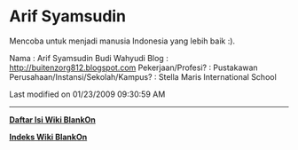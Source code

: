 # Arif Syamsudin

Mencoba untuk menjadi manusia Indonesia yang lebih baik :).

Nama : Arif Syamsudin Budi Wahyudi
Blog : ​http://buitenzorg812.blogspot.com
Pekerjaan/Profesi? : Pustakawan
Perusahaan/Instansi/Sekolah/Kampus? : Stella Maris International School

Last modified on 01/23/2009 09:30:59 AM
 
---
[**Daftar Isi Wiki BlankOn**](/wiki/DaftarIsi/index.html)
 
[**Indeks Wiki BlankOn**](/wiki/Indeks.html)
